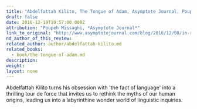 ```yaml
---
title: "Abdelfattah Kilito, The Tongue of Adam, Asymptote Journal, Poupeh Missaghi"
draft: false
date: 2016-12-19T19:57:00.000Z
attribution: "Poupeh Missaghi, *Asymptote Journal*"
link_to_original: "http://www.asymptotejournal.com/blog/2016/12/08/in-review-the-tongue-of-adam-by-abdelfattah-kilito/"
nd_author_of_this_review:
related_author: author/abdelfattah-kilito.md
related_books:
  - book/the-tongue-of-adam.md
description:
weight:
layout: none
---
```

Abdelfattah Kilito turns his obsession with 'the fact of language' into a thrilling tour de force that invites us to rethink the myths of our human origins, leading us into a labyrinthine wonder world of linguistic inquiries.

